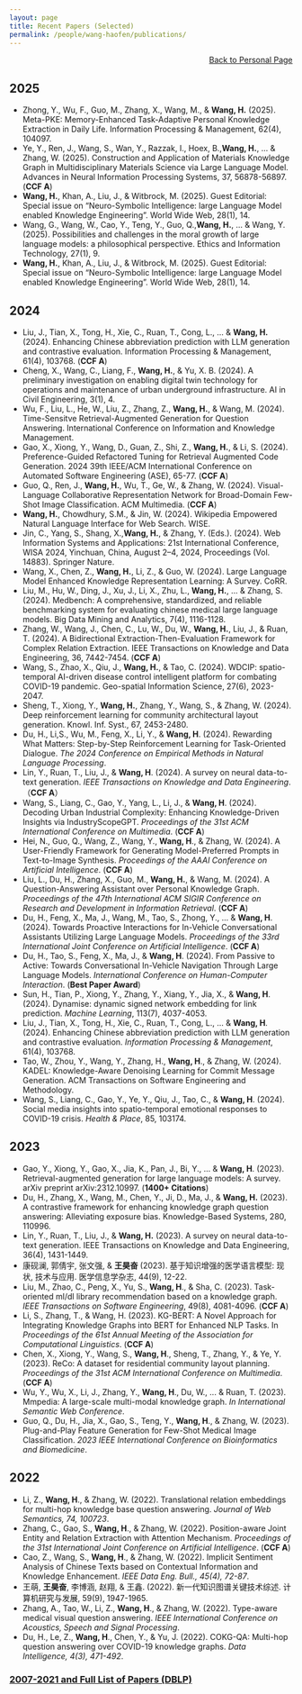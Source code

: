 ```yaml
---
layout: page
title: Recent Papers (Selected)
permalink: /people/wang-haofen/publications/
---
```


<div style="text-align: right; margin-bottom: 0px;">
  <a href="/people/wang-haofen/">Back to Personal Page</a>
</div>

## 2025
- Zhong, Y., Wu, F., Guo, M., Zhang, X., Wang, M., & **Wang, H.** (2025). Meta-PKE: Memory-Enhanced Task-Adaptive Personal Knowledge Extraction in Daily Life. Information Processing & Management, 62(4), 104097.
- Ye, Y., Ren, J., Wang, S., Wan, Y., Razzak, I., Hoex, B.,**Wang, H.**, ... & Zhang, W. (2025). Construction and Application of Materials Knowledge Graph in Multidisciplinary Materials Science via Large Language Model. Advances in Neural Information Processing Systems, 37, 56878-56897. (**CCF A**)
- **Wang, H.**, Khan, A., Liu, J., & Witbrock, M. (2025). Guest Editorial: Special issue on “Neuro-Symbolic Intelligence: large Language Model enabled Knowledge Engineering”. World Wide Web, 28(1), 14.
- Wang, G., Wang, W., Cao, Y., Teng, Y., Guo, Q.,**Wang, H.**, ... & Wang, Y. (2025). Possibilities and challenges in the moral growth of large language models: a philosophical perspective. Ethics and Information Technology, 27(1), 9.
- **Wang, H.**, Khan, A., Liu, J., & Witbrock, M. (2025). Guest Editorial: Special issue on “Neuro-Symbolic Intelligence: large Language Model enabled Knowledge Engineering”. World Wide Web, 28(1), 14.

## 2024
- Liu, J., Tian, X., Tong, H., Xie, C., Ruan, T., Cong, L., ... & **Wang, H.** (2024). Enhancing Chinese abbreviation prediction with LLM generation and contrastive evaluation. Information Processing & Management, 61(4), 103768. (**CCF A**)
- Cheng, X., Wang, C., Liang, F., **Wang, H.**, & Yu, X. B. (2024). A preliminary investigation on enabling digital twin technology for operations and maintenance of urban underground infrastructure. AI in Civil Engineering, 3(1), 4.
- Wu, F., Liu, L., He, W., Liu, Z., Zhang, Z., **Wang, H.**, & Wang, M. (2024). Time-Sensitve Retrieval-Augmented Generation for Question Answering. International Conference on Information and Knowledge Management.
- Gao, X., Xiong, Y., Wang, D., Guan, Z., Shi, Z., **Wang, H.**, & Li, S. (2024). Preference-Guided Refactored Tuning for Retrieval Augmented Code Generation. 2024 39th IEEE/ACM International Conference on Automated Software Engineering (ASE), 65-77. (**CCF A**)
- Guo, Q., Ren, J., **Wang, H.**, Wu, T., Ge, W., & Zhang, W. (2024). Visual-Language Collaborative Representation Network for Broad-Domain Few-Shot Image Classification. ACM Multimedia. (**CCF A**)
- **Wang, H.**, Chowdhury, S.M., & Jin, W. (2024). Wikipedia Empowered Natural Language Interface for Web Search. WISE.
- Jin, C., Yang, S., Shang, X.,**Wang, H.**, & Zhang, Y. (Eds.). (2024). Web Information Systems and Applications: 21st International Conference, WISA 2024, Yinchuan, China, August 2–4, 2024, Proceedings (Vol. 14883). Springer Nature.
- Wang, X., Chen, Z., **Wang, H.**, Li, Z., & Guo, W. (2024). Large Language Model Enhanced Knowledge Representation Learning: A Survey. CoRR.
- Liu, M., Hu, W., Ding, J., Xu, J., Li, X., Zhu, L., **Wang, H.**, ... & Zhang, S. (2024). Medbench: A comprehensive, standardized, and reliable benchmarking system for evaluating chinese medical large language models. Big Data Mining and Analytics, 7(4), 1116-1128.
- Zhang, W., Wang, J., Chen, C., Lu, W., Du, W., **Wang, H.**, Liu, J., & Ruan, T. (2024). A Bidirectional Extraction-Then-Evaluation Framework for Complex Relation Extraction. IEEE Transactions on Knowledge and Data Engineering, 36, 7442-7454. (**CCF A**)
- Wang, S., Zhao, X., Qiu, J., **Wang, H.**, & Tao, C. (2024). WDCIP: spatio-temporal AI-driven disease control intelligent platform for combating COVID-19 pandemic. Geo-spatial Information Science, 27(6), 2023-2047.
- Sheng, T., Xiong, Y., **Wang, H.**, Zhang, Y., Wang, S., & Zhang, W. (2024). Deep reinforcement learning for community architectural layout generation. Knowl. Inf. Syst., 67, 2453-2480.
- Du, H., Li,S., Wu, M., Feng, X., Li, Y., & **Wang, H**. (2024). Rewarding What Matters: Step-by-Step Reinforcement Learning for Task-Oriented Dialogue. *The 2024 Conference on Empirical Methods in Natural Language Processing*.
- Lin, Y., Ruan, T., Liu, J., & **Wang, H**. (2024). A survey on neural data-to-text generation. *IEEE Transactions on Knowledge and Data Engineering*.（**CCF A**）
- Wang, S., Liang, C., Gao, Y., Yang, L., Li, J., & **Wang, H**. (2024). Decoding Urban Industrial Complexity: Enhancing Knowledge-Driven Insights via IndustryScopeGPT. *Proceedings of the 31st ACM International Conference on Multimedia*. (**CCF A**)
- Hei, N., Guo, Q., Wang, Z., Wang, Y., **Wang, H**., & Zhang, W. (2024). A User-Friendly Framework for Generating Model-Preferred Prompts in Text-to-Image Synthesis. *Proceedings of the AAAI Conference on Artificial Intelligence*. (**CCF A**)
- Liu, L., Du, H., Zhang, X., Guo, M., **Wang, H.**, & Wang, M. (2024). A Question-Answering Assistant over Personal Knowledge Graph. *Proceedings of the 47th International ACM SIGIR Conference on Research and Development in Information Retrieval*. (**CCF A**)
- Du, H., Feng, X., Ma, J., Wang, M., Tao, S., Zhong, Y., ... & **Wang, H**. (2024). Towards Proactive Interactions for In-Vehicle Conversational Assistants Utilizing Large Language Models. *Proceedings of the 33rd International Joint Conference on Artificial Intelligence*. (**CCF A**)
- Du, H., Tao, S., Feng, X., Ma, J., & **Wang, H**. (2024). From Passive to Active: Towards Conversational In-Vehicle Navigation Through Large Language Models. *International Conference on Human-Computer Interaction*. (**Best Paper Award**)
- Sun, H., Tian, P., Xiong, Y., Zhang, Y., Xiang, Y., Jia, X., & **Wang, H**. (2024). Dynamise: dynamic signed network embedding for link prediction. *Machine Learning*, 113(7), 4037-4053.
- Liu, J., Tian, X., Tong, H., Xie, C., Ruan, T., Cong, L., ... & **Wang, H**. (2024). Enhancing Chinese abbreviation prediction with LLM generation and contrastive evaluation. *Information Processing & Management*, 61(4), 103768.
- Tao, W., Zhou, Y., Wang, Y., Zhang, H., **Wang, H**., & Zhang, W. (2024). KADEL: Knowledge-Aware Denoising Learning for Commit Message Generation. ACM Transactions on Software Engineering and Methodology.
- Wang, S., Liang, C., Gao, Y., Ye, Y., Qiu, J., Tao, C., & **Wang, H**. (2024). Social media insights into spatio-temporal emotional responses to COVID-19 crisis. *Health & Place*, 85, 103174.


## 2023
- Gao, Y., Xiong, Y., Gao, X., Jia, K., Pan, J., Bi, Y., ... & **Wang, H**. (2023). Retrieval-augmented generation for large language models: A survey. arXiv preprint arXiv:2312.10997. (**1400+ Citations**)
- Du, H., Zhang, X., Wang, M., Chen, Y., Ji, D., Ma, J., & **Wang, H.** (2023). A contrastive framework for enhancing knowledge graph question answering: Alleviating exposure bias. Knowledge-Based Systems, 280, 110996.
- Lin, Y., Ruan, T., Liu, J., &  **Wang, H.** (2023). A survey on neural data-to-text generation. IEEE Transactions on Knowledge and Data Engineering, 36(4), 1431-1449.
- 康砚澜, 郭倩宇, 张文强, & **王昊奋** (2023). 基于知识增强的医学语言模型: 现状, 技术与应用. 医学信息学杂志, 44(9), 12-22.
- Liu, M., Zhao, C., Peng, X., Yu, S., **Wang, H**., & Sha, C. (2023). Task-oriented ml/dl library recommendation based on a knowledge graph. *IEEE Transactions on Software Engineering*, 49(8), 4081-4096. (**CCF A**)
- Li, S., Zhang, T., & Wang, H. (2023). KG-BERT: A Novel Approach for Integrating Knowledge Graphs into BERT for Enhanced NLP Tasks. In *Proceedings of the 61st Annual Meeting of the Association for Computational Linguistics*. (**CCF A**)
- Chen, X., Xiong, Y., Wang, S., **Wang, H**., Sheng, T., Zhang, Y., & Ye, Y. (2023). ReCo: A dataset for residential community layout planning. *Proceedings of the 31st ACM International Conference on Multimedia*. (**CCF A**)
- Wu, Y., Wu, X., Li, J., Zhang, Y., **Wang, H**., Du, W., ... & Ruan, T. (2023). Mmpedia: A large-scale multi-modal knowledge graph. *In International Semantic Web Conference*.
- Guo, Q., Du, H., Jia, X., Gao, S., Teng, Y., **Wang, H**., & Zhang, W. (2023). Plug-and-Play Feature Generation for Few-Shot Medical Image Classification. *2023 IEEE International Conference on Bioinformatics and Biomedicine*. 

## 2022
- Li, Z., **Wang, H**., & Zhang, W. (2022). Translational relation embeddings for multi-hop knowledge base question answering. *Journal of Web Semantics, 74, 100723*.
- Zhang, C., Gao, S., **Wang, H**., & Zhang, W. (2022). Position-aware Joint Entity and Relation Extraction with Attention Mechanism. *Proceedings of the 31st International Joint Conference on Artificial Intelligence*. (**CCF A**)
- Cao, Z., Wang, S., **Wang, H**., & Zhang, W. (2022). Implicit Sentiment Analysis of Chinese Texts based on Contextual Information and Knowledge Enhancement. *IEEE Data Eng. Bull., 45(4), 72-87*.
- 王萌, **王昊奋**, 李博涵, 赵翔, & 王鑫. (2022). 新一代知识图谱关键技术综述. 计算机研究与发展, 59(9), 1947-1965.
- Zhang, A., Tao, W., Li, Z., **Wang, H**., & Zhang, W. (2022). Type-aware medical visual question answering. *IEEE International Conference on Acoustics, Speech and Signal Processing*.
- Du, H., Le, Z., **Wang, H**., Chen, Y., & Yu, J. (2022). COKG-QA: Multi-hop question answering over COVID-19 knowledge graphs. *Data Intelligence, 4(3), 471-492*.

### [2007-2021 and Full List of Papers (DBLP)](https://dblp.org/pid/63/4317.html)
